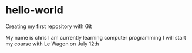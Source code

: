 # hello-world
Creating my first repository with Git

My name is chris
I am currently learning computer programming 
I will start my course with Le Wagon on July 12th
